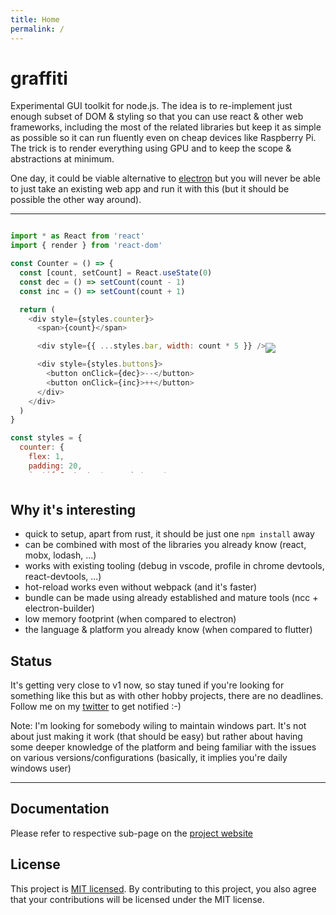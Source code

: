 ```yaml
---
title: Home
permalink: /
---
```


# graffiti
Experimental GUI toolkit for node.js. The idea is to re-implement just enough subset of DOM & styling so that you can use react & other web frameworks, including the most of the related libraries but keep it as simple as possible so it can run fluently even on cheap devices like Raspberry Pi. The trick is to render everything using GPU and to keep the scope & abstractions at minimum.

One day, it could be viable alternative to [electron](https://github.com/electron/electron) but you will never be able to just take an existing web app and run it with this (but it should be possible the other way around).

---

<div style="display: flex; align-items: center">
<div style="max-height: 400px; overflow-y: scroll">

```javascript
import * as React from 'react'
import { render } from 'react-dom'

const Counter = () => {
  const [count, setCount] = React.useState(0)
  const dec = () => setCount(count - 1)
  const inc = () => setCount(count + 1)

  return (
    <div style={styles.counter}>
      <span>{count}</span>

      <div style={{ ...styles.bar, width: count * 5 }} />

      <div style={styles.buttons}>
        <button onClick={dec}>--</button>
        <button onClick={inc}>++</button>
      </div>
    </div>
  )
}

const styles = {
  counter: {
    flex: 1,
    padding: 20,
    justifyContent: 'space-between'
  },

  bar: {
    backgroundColor: '#ff0000',
    height: 20
  },

  buttons: {
    flexDirection: 'row',
    justifyContent: 'space-between'
  }
}

render(<Counter />, document.body)
```

</div>
<img src="./docs/images/counter.gif" />
</div>
<br>

## Why it's interesting
- quick to setup, apart from rust, it should be just one `npm install` away
- can be combined with most of the libraries you already know (react, mobx, lodash, ...)
- works with existing tooling (debug in vscode, profile in chrome devtools, react-devtools, ...)
- hot-reload works even without webpack (and it's faster)
- bundle can be made using already established and mature tools (ncc + electron-builder)
- low memory footprint (when compared to electron)
- the language & platform you already know (when compared to flutter)

## Status
It's getting very close to v1 now, so stay tuned if you're looking for something like this but as with other hobby projects, there are no deadlines. Follow me on my [twitter](https://twitter.com/cztomsik) to get notified :-)

Note: I'm looking for somebody wiling to maintain windows part. It's not about just making it work (that should be easy) but rather about having some deeper knowledge of the platform and being familiar with the issues on various versions/configurations (basically, it implies you're daily windows user)

---

## Documentation
Please refer to respective sub-page on the
[project website](http://tomsik.cz/graffiti)

## License
This project is [MIT licensed](./LICENSE). By contributing to this project, you also agree that your contributions will be licensed under the MIT license.
